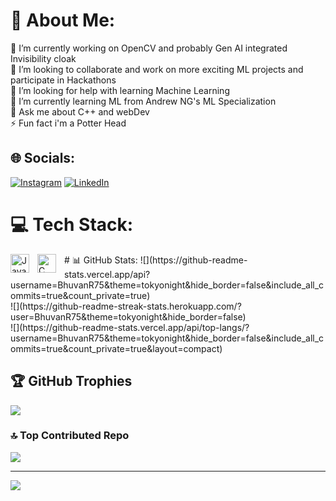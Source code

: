 # 💫 About Me:
🔭 I’m currently working on OpenCV and probably Gen AI integrated Invisibility cloak<br>👯 I’m looking to collaborate and work on more exciting ML projects and participate in Hackathons<br>🤝 I’m looking for help with learning Machine Learning<br>🌱 I’m currently learning ML from Andrew NG's ML Specialization <br>💬 Ask me about C++ and webDev<br>⚡ Fun fact i'm a Potter Head


## 🌐 Socials:
 [![Instagram](https://img.shields.io/badge/Instagram-%23E4405F.svg?logo=Instagram&logoColor=white)](https://www.instagram.com/bhuvan.ravi75/) [![LinkedIn](https://img.shields.io/badge/LinkedIn-%230077B5.svg?logo=linkedin&logoColor=white)](https://www.linkedin.com/in/bhuvan-r-78430529a/) 

# 💻 Tech Stack:
<img align="left" alt="Java" width="30px" style="padding-right:10px;" src="https://cdn.jsdelivr.net/gh/devicons/devicon/icons/java/java-original.svg"/>  
<img align="left" alt="C" width="30px" style="padding-right:10px;" src="https://cdn.jsdelivr.net/gh/devicons/devicon/icons/c/c-original.svg"/> 
# 📊 GitHub Stats:
![](https://github-readme-stats.vercel.app/api?username=BhuvanR75&theme=tokyonight&hide_border=false&include_all_commits=true&count_private=true)<br/>
![](https://github-readme-streak-stats.herokuapp.com/?user=BhuvanR75&theme=tokyonight&hide_border=false)<br/>
![](https://github-readme-stats.vercel.app/api/top-langs/?username=BhuvanR75&theme=tokyonight&hide_border=false&include_all_commits=true&count_private=true&layout=compact)

## 🏆 GitHub Trophies
![](https://github-profile-trophy.vercel.app/?username=BhuvanR75&theme=radical&no-frame=false&no-bg=false&margin-w=4)

### 🔝 Top Contributed Repo
![](https://github-contributor-stats.vercel.app/api?username=BhuvanR75&limit=5&theme=dark&combine_all_yearly_contributions=true)

---
[![](https://visitcount.itsvg.in/api?id=BhuvanR75&icon=10&color=1)](https://visitcount.itsvg.in)

<!-- Proudly created with GPRM ( https://gprm.itsvg.in ) -->

